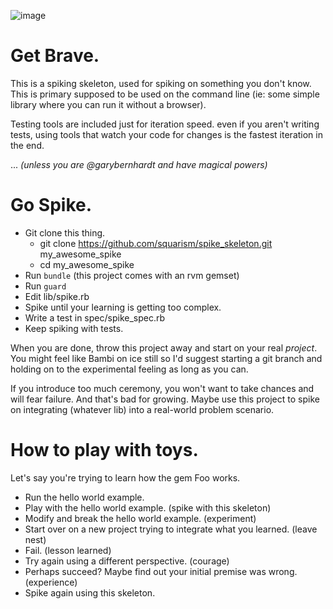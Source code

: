 ![image](https://raw.github.com/squarism/spike_skeleton/images/courage.png)

# Get Brave.
This is a spiking skeleton, used for spiking on something you don't know.  This is primary supposed to be used on the command line (ie: some simple library where you can run it without a browser).

Testing tools are included just for iteration speed.  even if you aren't writing tests, using tools that watch your code for changes is the fastest iteration in the end.

... *(unless you are @garybernhardt and have magical powers)*


# Go Spike.
 * Git clone this thing.
   * git clone https://github.com/squarism/spike_skeleton.git my_awesome_spike
   * cd my_awesome_spike
 * Run `bundle` (this project comes with an rvm gemset)
 * Run `guard`
 * Edit lib/spike.rb
 * Spike until your learning is getting too complex.
 * Write a test in spec/spike_spec.rb
 * Keep spiking with tests.

When you are done, throw this project away and start on your real *project*.  You might feel like Bambi on ice still so I'd suggest starting a git branch and holding on to the experimental feeling as long as you can.

If you introduce too much ceremony, you won't want to take chances and will fear failure.  And that's bad for growing.  Maybe use this project to spike on integrating (whatever lib) into a real-world problem scenario.

# How to play with toys.
Let's say you're trying to learn how the gem Foo works.

 * Run the hello world example.
 * Play with the hello world example. (spike with this skeleton)
 * Modify and break the hello world example.  (experiment)
 * Start over on a new project trying to integrate what you learned. (leave nest)
 * Fail.  (lesson learned)
 * Try again using a different perspective.  (courage)
 * Perhaps succeed?  Maybe find out your initial premise was wrong.  (experience)
 * Spike again using this skeleton.
